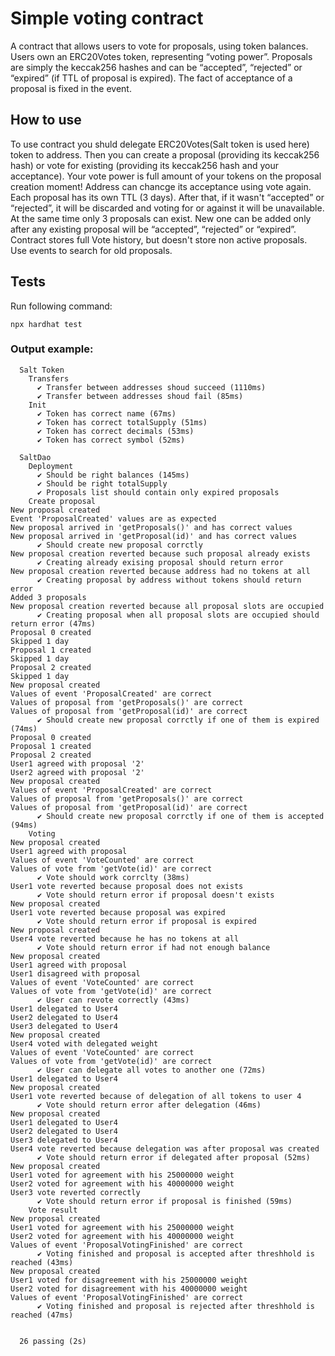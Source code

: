 # Simple voting contract

A contract that allows users to vote for proposals, using token balances. Users own an ERC20Votes token, representing “voting power”. Proposals are simply the keccak256 hashes and can be “accepted”, “rejected” or “expired” (if TTL of proposal is expired). The fact of acceptance of a proposal is fixed in the event.

## How to use

To use contract you shuld delegate ERC20Votes(Salt token is used here) token to address.
Then you can create a proposal (providing its keccak256 hash) or vote for existing (providing its keccak256 hash and your acceptance).
Your vote power is full amount of your tokens on the proposal creation moment!
Address can chancge its acceptance using vote again.
Each proposal has its own TTL (3 days). After that, if it wasn't “accepted” or “rejected”, it will be discarded and voting for or against it will be unavailable.
At the same time only 3 proposals can exist. New one can be added only after any existing proposal will be “accepted”, “rejected” or “expired”.
Contract stores full Vote history, but doesn't store non active proposals. Use events to search for old proposals.

## Tests 

Run following command:
```shell
npx hardhat test
```
### Output example:

```shell
  Salt Token
    Transfers
      ✔ Transfer between addresses shoud succeed (1110ms)
      ✔ Transfer between addresses shoud fail (85ms)
    Init
      ✔ Token has correct name (67ms)
      ✔ Token has correct totalSupply (51ms)
      ✔ Token has correct decimals (53ms)
      ✔ Token has correct symbol (52ms)

  SaltDao
    Deployment
      ✔ Should be right balances (145ms)
      ✔ Should be right totalSupply
      ✔ Proposals list should contain only expired proposals
    Create proposal
New proposal created
Event 'ProposalCreated' values are as expected
New proposal arrived in 'getProposals()' and has correct values
New proposal arrived in 'getProposal(id)' and has correct values
      ✔ Should create new proposal corrctly
New proposal creation reverted because such proposal already exists
      ✔ Creating already exising proposal should return error
New proposal creation reverted because address had no tokens at all
      ✔ Creating proposal by address without tokens should return error
Added 3 proposals
New proposal creation reverted because all proposal slots are occupied
      ✔ Creating proposal when all proposal slots are occupied should return error (47ms)
Proposal 0 created
Skipped 1 day
Proposal 1 created
Skipped 1 day
Proposal 2 created
Skipped 1 day
New proposal created
Values of event 'ProposalCreated' are correct
Values of proposal from 'getProposals()' are correct
Values of proposal from 'getProposal(id)' are correct
      ✔ Should create new proposal corrctly if one of them is expired (74ms)
Proposal 0 created
Proposal 1 created
Proposal 2 created
User1 agreed with proposal '2'
User2 agreed with proposal '2'
New proposal created
Values of event 'ProposalCreated' are correct
Values of proposal from 'getProposals()' are correct
Values of proposal from 'getProposal(id)' are correct
      ✔ Should create new proposal corrctly if one of them is accepted (94ms)
    Voting
New proposal created
User1 agreed with proposal
Values of event 'VoteCounted' are correct
Values of vote from 'getVote(id)' are correct
      ✔ Vote should work corrclty (38ms)
User1 vote reverted because proposal does not exists
      ✔ Vote should return error if proposal doesn't exists
New proposal created
User1 vote reverted because proposal was expired
      ✔ Vote should return error if proposal is expired
New proposal created
User4 vote reverted because he has no tokens at all
      ✔ Vote should return error if had not enough balance
New proposal created
User1 agreed with proposal
User1 disagreed with proposal
Values of event 'VoteCounted' are correct
Values of vote from 'getVote(id)' are correct
      ✔ User can revote correctly (43ms)
User1 delegated to User4
User2 delegated to User4
User3 delegated to User4
New proposal created
User4 voted with delegated weight
Values of event 'VoteCounted' are correct
Values of vote from 'getVote(id)' are correct
      ✔ User can delegate all votes to another one (72ms)
User1 delegated to User4
New proposal created
User1 vote reverted because of delegation of all tokens to user 4
      ✔ Vote should return error after delegation (46ms)
New proposal created
User1 delegated to User4
User2 delegated to User4
User3 delegated to User4
User4 vote reverted because delegation was after proposal was created
      ✔ Vote should return error if delegated after proposal (52ms)
New proposal created
User1 voted for agreement with his 25000000 weight
User2 voted for agreement with his 40000000 weight
User3 vote reverted correctly
      ✔ Vote should return error if proposal is finished (59ms)
    Vote result
New proposal created
User1 voted for agreement with his 25000000 weight
User2 voted for agreement with his 40000000 weight
Values of event 'ProposalVotingFinished' are correct
      ✔ Voting finished and proposal is accepted after threshhold is reached (43ms)
New proposal created
User1 voted for disagreement with his 25000000 weight
User2 voted for disagreement with his 40000000 weight
Values of event 'ProposalVotingFinished' are correct
      ✔ Voting finished and proposal is rejected after threshhold is reached (47ms)


  26 passing (2s)
```
